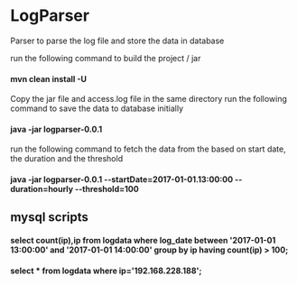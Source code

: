 # LogParser
Parser to parse the log file and store the data in database


run the following command to build the project / jar

#### mvn clean install -U

Copy the jar file and access.log file in the same directory
run the following command to save the data to database initially

#### java -jar logparser-0.0.1 

run the following command to fetch the data from the based on start date, the duration and the threshold

#### java -jar logparser-0.0.1 --startDate=2017-01-01.13:00:00 --duration=hourly --threshold=100


mysql scripts
-------------------------------

#### select count(ip),ip from logdata where log_date between '2017-01-01 13:00:00' and '2017-01-01 14:00:00' group by ip having count(ip) > 100;

#### select * from logdata where ip='192.168.228.188';

